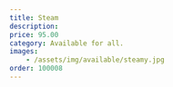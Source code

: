 ```yaml
---
title: Steam
description: 
price: 95.00
category: Available for all.
images: 
    - /assets/img/available/steamy.jpg
order: 100008
---
```

